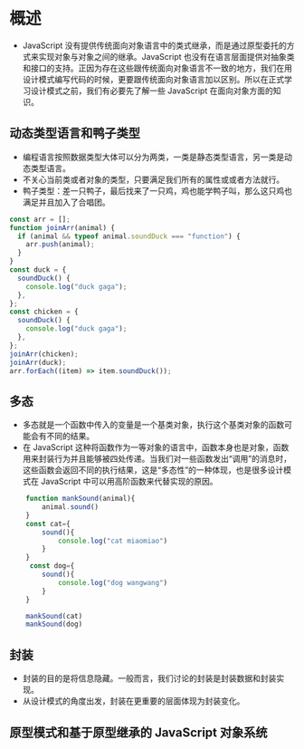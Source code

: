 # 概述

- JavaScript 没有提供传统面向对象语言中的类式继承，而是通过原型委托的方式来实现对象与对象之间的继承。JavaScript 也没有在语言层面提供对抽象类和接口的支持。正因为存在这些跟传统面向对象语言不一致的地方，我们在用设计模式编写代码的时候，更要跟传统面向对象语言加以区别。所以在正式学习设计模式之前，我们有必要先了解一些 JavaScript 在面向对象方面的知识。

## 动态类型语言和鸭子类型

- 编程语言按照数据类型大体可以分为两类，一类是静态类型语言，另一类是动态类型语言。
- 不关心当前类或者对象的类型，只要满足我们所有的属性或或者方法就行。
- 鸭子类型：差一只鸭子，最后找来了一只鸡，鸡也能学鸭子叫，那么这只鸡也满足并且加入了合唱团。

```js
const arr = [];
function joinArr(animal) {
  if (animal && typeof animal.soundDuck === "function") {
    arr.push(animal);
  }
}
const duck = {
  soundDuck() {
    console.log("duck gaga");
  },
};
const chicken = {
  soundDuck() {
    console.log("duck gaga");
  },
};
joinArr(chicken);
joinArr(duck);
arr.forEach((item) => item.soundDuck());
```

## 多态

- 多态就是一个函数中传入的变量是一个基类对象，执行这个基类对象的函数可能会有不同的结果。
- 在 JavaScript 这种将函数作为一等对象的语言中，函数本身也是对象，函数用来封装行为并且能够被四处传递。当我们对一些函数发出“调用”的消息时，这些函数会返回不同的执行结果，这是“多态性”的一种体现，也是很多设计模式在 JavaScript 中可以用高阶函数来代替实现的原因。

```js
    function mankSound(animal){
        animal.sound()
    }
    const cat={
        sound(){
            console.log("cat miaomiao")
        }
    }
     const dog={
        sound(){
            console.log("dog wangwang")
        }
    }

    mankSound(cat)
    mankSound(dog)
```

## 封装

- 封装的目的是将信息隐藏。一般而言，我们讨论的封装是封装数据和封装实现。
- 从设计模式的角度出发，封装在更重要的层面体现为封装变化。

## 原型模式和基于原型继承的 JavaScript 对象系统
